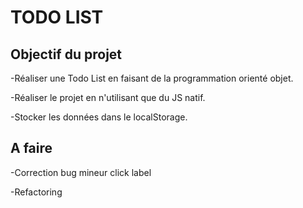 # TODO LIST

## Objectif du projet  

-Réaliser une Todo List en faisant de la programmation orienté objet.  

-Réaliser le projet en n'utilisant que du JS natif.  

-Stocker les données dans le localStorage.

## A faire  
  
-Correction bug mineur click label  

-Refactoring
